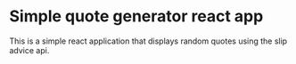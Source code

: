 # Simple quote generator react app

This is a simple react application that displays random quotes using the slip advice api.
